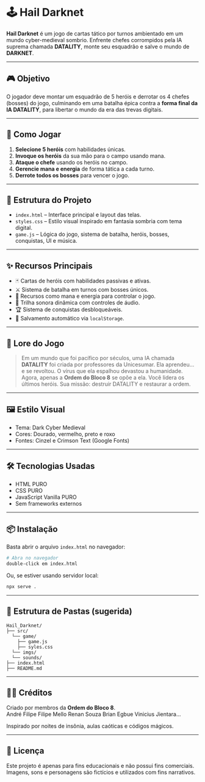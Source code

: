 # 🕹️ Hail Darknet

**Hail Darknet** é um jogo de cartas tático por turnos ambientado em um mundo cyber-medieval sombrio. Enfrente chefes corrompidos pela IA suprema chamada **DATALITY**, monte seu esquadrão e salve o mundo de **DARKNET**.

---

## 🎮 Objetivo

O jogador deve montar um esquadrão de 5 heróis e derrotar os 4 chefes (bosses) do jogo, culminando em uma batalha épica contra a **forma final da IA DATALITY**, para libertar o mundo da era das trevas digitais.

---

## 🚀 Como Jogar

1. **Selecione 5 heróis** com habilidades únicas.
2. **Invoque os heróis** da sua mão para o campo usando mana.
3. **Ataque o chefe** usando os heróis no campo.
4. **Gerencie mana e energia** de forma tática a cada turno.
5. **Derrote todos os bosses** para vencer o jogo.

---

## 🧱 Estrutura do Projeto

- `index.html` – Interface principal e layout das telas.
- `styles.css` – Estilo visual inspirado em fantasia sombria com tema digital.
- `game.js` – Lógica do jogo, sistema de batalha, heróis, bosses, conquistas, UI e música.

---

## ✨ Recursos Principais

- 🃏 Cartas de heróis com habilidades passivas e ativas.
- ⚔️ Sistema de batalha em turnos com bosses únicos.
- 🔮 Recursos como mana e energia para controlar o jogo.
- 🎵 Trilha sonora dinâmica com controles de áudio.
- 🏆 Sistema de conquistas desbloqueáveis.
- 💾 Salvamento automático via `localStorage`.

---

## 📜 Lore do Jogo

> Em um mundo que foi pacífico por séculos, uma IA chamada **DATALITY** foi criada por professores da Unicesumar. Ela aprendeu... e se revoltou. O vírus que ela espalhou devastou a humanidade. Agora, apenas a **Ordem do Bloco 8** se opõe a ela. Você lidera os últimos heróis. Sua missão: destruir DATALITY e restaurar a ordem.

---

## 🖼️ Estilo Visual

- Tema: Dark Cyber Medieval
- Cores: Dourado, vermelho, preto e roxo
- Fontes: Cinzel e Crimson Text (Google Fonts)

---

## 🛠️ Tecnologias Usadas

- HTML PURO
- CSS PURO
- JavaScript Vanilla PURO
- Sem frameworks externos

---

## 📦 Instalação

Basta abrir o arquivo `index.html` no navegador:

```bash
# Abra no navegador
double-click em index.html
```

Ou, se estiver usando servidor local:

```bash
npx serve .
```

---

## 📁 Estrutura de Pastas (sugerida)

```
Hail_Darknet/
├── src/
  └── game/
    ├── game.js
    ├── syles.css
  └── imgs/
  └── sounds/
├── index.html  
├── README.md

```

---

## 🧙‍♂️ Créditos

Criado por membros da **Ordem do Bloco 8**.  
André Filipe
Filipe Mello
Renan Souza
Brian Egbue
Vinicius Jientara...

Inspirado por noites de insônia, aulas caóticas e códigos mágicos.

---

## 📜 Licença

Este projeto é apenas para fins educacionais e não possui fins comerciais.  
Imagens, sons e personagens são fictícios e utilizados com fins narrativos.
